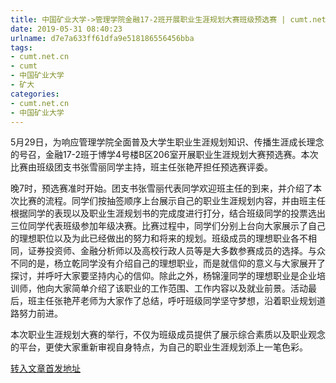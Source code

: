 ```yaml
---
title: 中国矿业大学->管理学院金融17-2班开展职业生涯规划大赛班级预选赛 | cumt.net.cn
date: 2019-05-31 08:40:23
urlname: d7e7a633ff61dfa9e518186556456bba
tags: 
- cumt.net.cn
- cumt
- 中国矿业大学
- 矿大
categories:
- cumt.net.cn
- 中国矿业大学
---
```



5月29日，为响应管理学院全面普及大学生职业生涯规划知识、传播生涯成长理念的号召，金融17-2班于博学4号楼B区206室开展职业生涯规划大赛预选赛。本次比赛由班级团支书张雪丽同学主持，班主任张艳芹担任预选赛评委。

晚7时，预选赛准时开始。团支书张雪丽代表同学欢迎班主任的到来，并介绍了本次比赛的流程。同学们按抽签顺序上台展示自己的职业生涯规划内容，并由班主任根据同学的表现以及职业生涯规划书的完成度进行打分，结合班级同学的投票选出三位同学代表班级参加年级决赛。比赛过程中，同学们分别上台向大家展示了自己的理想职位以及为此已经做出的努力和将来的规划。班级成员的理想职业各不相同，证券投资师、金融分析师以及高校行政人员等是大多数参赛成员的选择。与众不同的是，杨立乾同学没有介绍自己的理想职业，而是就信仰的意义与大家展开了探讨，并呼吁大家要坚持内心的信仰。除此之外，杨锦潼同学的理想职业是企业培训师，他向大家简单介绍了该职业的工作范围、工作内容以及就业前景。活动最后，班主任张艳芹老师为大家作了总结，呼吁班级同学坚守梦想，沿着职业规划道路努力前进。

本次职业生涯规划大赛的举行，不仅为班级成员提供了展示综合素质以及职业观念的平台，更使大家重新审视自身特点，为自己的职业生涯规划添上一笔色彩。





[转入文章首发地址](http://xwzx.cumt.edu.cn/0c/f6/c523a527606/page.htm)